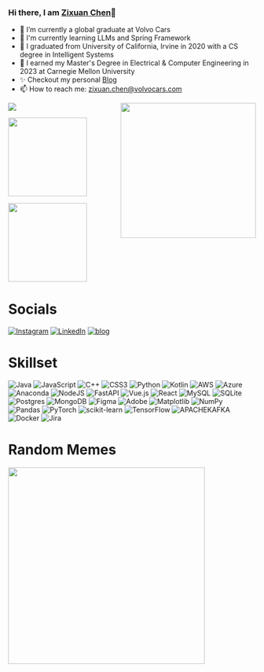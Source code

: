 ### Hi there, I am [Zixuan Chen](https://amoschenzixuan.github.io/)👋 
<!--
[Zixuan Chen](https://amoschenzixuan.github.io/)
**AmosChenZixuan/AmosChenZixuan** is a ✨ _special_ ✨ repository because its `README.md` (this file) appears on your GitHub profile.

Here are some ideas to get you started:

- 🔭 I’m currently working on ...
- 🌱 I’m currently learning ...
- 👯 I’m looking to collaborate on ...
- 🤔 I’m looking for help with ...
- 💬 Ask me about ...
- 📫 How to reach me: ...
- 😄 Pronouns: ...
- ⚡ Fun fact: ...
-->

- 🔭 I’m currently a global graduate at Volvo Cars
- 🌱 I'm currently learning LLMs and Spring Framework
- 👯 I graduated from University of California, Irvine in 2020 with a CS degree in Intelligent Systems
- 🤔 I earned my Master's Degree in Electrical & Computer Engineering in 2023 at Carnegie Mellon University
- ✨ Checkout my personal [Blog](https://amoschenzixuan.github.io/)
- 📫 How to reach me: zixuan.chen@volvocars.com


<be>
<a href="https://honkai-star-rail.fandom.com/wiki/Firefly">
    <img src="imgs/firefly.gif" 
        width="275px" align="right">
</a>
    
<p align="left">
  <a href="https://github.com/ryo-ma/github-profile-trophy">
    <img src="https://github-profile-trophy.vercel.app/?username=AmosChenZixuan&theme=nord&column=4&margin-w=5&rank=SECRET,SSS,SS,S,AAA,AA,A"
      align="center"
    />
  </a>
</p>
<p align='left'>
  <a href="https://github.com/anuraghazra/github-readme-stats">
    <img height="160em" src="https://github-readme-stats-bay-delta-13.vercel.app/api?username=AmosChenZixuan&theme=rose_pine">
  </a>
</p>
<p align='left'>
  <a href="https://github.com/anuraghazra/github-readme-stats">
    <img height="160em" src="https://github-readme-stats-bay-delta-13.vercel.app/api/top-langs?username=AmosChenZixuan&layout=compact&theme=rose_pine&hide=jupyter%20notebook&langs_count=10">
  </a>
</p>

<!--
<p align='center'>
  <img align="center" height="265em" src="https://github-readme-activity-graph.vercel.app/graph?username=AmosChenZixuan&theme=rogue" alt="drawing"/>
</p> 
-->

# Socials
[![Instagram](https://img.shields.io/badge/Instagram-%23E4405F.svg?style=for-the-badge&logo=Instagram&logoColor=white)](https://instagram.com/amoschenzixuan)
[![LinkedIn](https://img.shields.io/badge/LinkedIn-%230077B5.svg?style=for-the-badge&logo=linkedin&logoColor=white)](https://linkedin.com/in/amoschenzixuan) 
[![blog](https://img.shields.io/badge/Website-B81B6C.svg?style=for-the-badge&logo=About.me&logoColor=white)](https://amoschenzixuan.github.io/)

<!-- [![VisitCount](https://visitcount.itsvg.in/api?id=amoschenzixuan&icon=5&color=0)](https://visitcount.itsvg.in) -->

# Skillset
![Java](https://img.shields.io/badge/java-%23ED8B00.svg?style=for-the-badge&logo=openjdk&logoColor=white) ![JavaScript](https://img.shields.io/badge/javascript-%23323330.svg?style=for-the-badge&logo=javascript&logoColor=%23F7DF1E) ![C++](https://img.shields.io/badge/c++-%2300599C.svg?style=for-the-badge&logo=c%2B%2B&logoColor=white) ![CSS3](https://img.shields.io/badge/css3-%231572B6.svg?style=for-the-badge&logo=css3&logoColor=white) ![Python](https://img.shields.io/badge/python-3670A0?style=for-the-badge&logo=python&logoColor=ffdd54) ![Kotlin](https://img.shields.io/badge/kotlin-%237F52FF.svg?style=for-the-badge&logo=kotlin&logoColor=white) ![AWS](https://img.shields.io/badge/AWS-%23FF9900.svg?style=for-the-badge&logo=amazon-aws&logoColor=white) ![Azure](https://img.shields.io/badge/azure-%230072C6.svg?style=for-the-badge&logo=microsoftazure&logoColor=white) ![Anaconda](https://img.shields.io/badge/Anaconda-%2344A833.svg?style=for-the-badge&logo=anaconda&logoColor=white) ![NodeJS](https://img.shields.io/badge/node.js-6DA55F?style=for-the-badge&logo=node.js&logoColor=white) ![FastAPI](https://img.shields.io/badge/FastAPI-005571?style=for-the-badge&logo=fastapi) ![Vue.js](https://img.shields.io/badge/vue.js-%2335495e.svg?style=for-the-badge&logo=vuedotjs&logoColor=%234FC08D) ![React](https://img.shields.io/badge/react-%2320232a.svg?style=for-the-badge&logo=react&logoColor=%2361DAFB) ![MySQL](https://img.shields.io/badge/mysql-%2300000f.svg?style=for-the-badge&logo=mysql&logoColor=white) ![SQLite](https://img.shields.io/badge/sqlite-%2307405e.svg?style=for-the-badge&logo=sqlite&logoColor=white) ![Postgres](https://img.shields.io/badge/postgres-%23316192.svg?style=for-the-badge&logo=postgresql&logoColor=white) ![MongoDB](https://img.shields.io/badge/MongoDB-%234ea94b.svg?style=for-the-badge&logo=mongodb&logoColor=white) ![Figma](https://img.shields.io/badge/figma-%23F24E1E.svg?style=for-the-badge&logo=figma&logoColor=white) ![Adobe](https://img.shields.io/badge/adobe-%23FF0000.svg?style=for-the-badge&logo=adobe&logoColor=white) ![Matplotlib](https://img.shields.io/badge/Matplotlib-%23ffffff.svg?style=for-the-badge&logo=Matplotlib&logoColor=black) ![NumPy](https://img.shields.io/badge/numpy-%23013243.svg?style=for-the-badge&logo=numpy&logoColor=white) ![Pandas](https://img.shields.io/badge/pandas-%23150458.svg?style=for-the-badge&logo=pandas&logoColor=white) ![PyTorch](https://img.shields.io/badge/PyTorch-%23EE4C2C.svg?style=for-the-badge&logo=PyTorch&logoColor=white) ![scikit-learn](https://img.shields.io/badge/scikit--learn-%23F7931E.svg?style=for-the-badge&logo=scikit-learn&logoColor=white) ![TensorFlow](https://img.shields.io/badge/TensorFlow-%23FF6F00.svg?style=for-the-badge&logo=TensorFlow&logoColor=white) ![APACHEKAFKA](https://img.shields.io/badge/apachekafka-231F20.svg?style=for-the-badge&logo=apachekafka&logoColor=white&color=%23231F20) ![Docker](https://img.shields.io/badge/docker-%230db7ed.svg?style=for-the-badge&logo=docker&logoColor=white) ![Jira](https://img.shields.io/badge/jira-%230A0FFF.svg?style=for-the-badge&logo=jira&logoColor=white)

# Random Memes
<img src="https://randommeme-five.vercel.app/" height="400px"/>
<!-- Proudly created with GPRM ( https://gprm.itsvg.in ) -->
